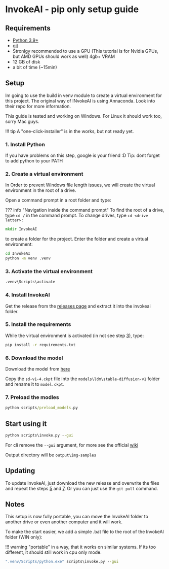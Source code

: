 # InvokeAI - pip only setup guide

## Requirements

- [Python 3.9+](https://www.python.org/downloads/)
- [git](https://git-scm.com/downloads)
- Stronlgy recommended to use a GPU (This tutorial is for Nvidia GPUs, but AMD GPUs should work as well) 4gb+ VRAM
- 12 GB of disk
- a bit of time (~15min)

## Setup

Im going to use the build in venv module to create a virtual environment for this project. The original way of INvokeAI is using Annaconda. Look into their repo for more information.

This guide is tested and working on Windows. For Linux it should work too, sorry Mac guys.

!!! tip
    A "one-click-installer" is in the works, but not ready yet.

### 1. Install Python

If you have problems on this step, google is your friend :D
Tip: dont forget to add python to your PATH

### 2. Create a virtual environment

In Order to prevent Windows file length issues, we will create the virtual environment in the root of a drive.

Open a command prompt in a root folder and type:

??? info "Navigation inside the command prompt"
    To find the root of a drive, type `cd /` in the command prompt.
    To change drives, type `cd <drive letter>:`

``` cmd
mkdir InvokeAI
```

to create a folder for the project.
Enter the folder and create a virtual environment:

``` cmd
cd InvokeAI
python -m venv .venv
```

### 3. Activate the virtual environment

``` cmd
.venv\Scripts\activate
```

### 4. Install InvokeAI

Get the release from the [releases page](https://github.com/invoke-ai/InvokeAI/releases) and extract it into the invokeai folder.

### 5. Install the requirements

While the virtual environment is activated (in not see step [3](#3-activate-the-virtual-environment)), type:

``` cmd
pip install -r requirements.txt
```

### 6. Download the model

Download the model from [here](https://huggingface.co/CompVis/stable-diffusion-v-1-4-original)

Copy the `sd-v1-4.ckpt` file into the `models\ldm\stable-diffusion-v1` folder and rename it to `model.ckpt`.

### 7. Preload the modles

``` cmd
python scripts/preload_models.py
```

## Start using it

``` cmd
python scripts\invoke.py --gui
```

For cli remove the `--gui` argument, for more see the official [wiki](https://invoke-ai.github.io/InvokeAI/features/CLI/)

Output directory will be `output\img-samples`

## Updating

To update InvokeAI, just download the new release and overwrite the files and repeat the steps [5](#5-install-the-requirements) and [7](#7-preload-the-modles).
Or you can just use the `git pull` command.


## Notes

This setup is now fully portable, you can move the InvokeAI folder to another drive or even another computer and it will work.

To make the start easier, we add a simple .bat file to the root of the InvokeAI folder (WIN only):

!!! warning
    "portable" in a way, that it works on similar systems. If its too different, it should still work in cpu only mode.

``` bat
".venv/Scripts/python.exe" scripts\invoke.py --gui
```
